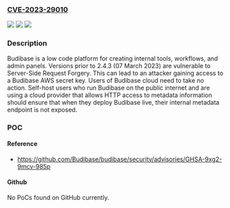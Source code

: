 ### [CVE-2023-29010](https://cve.mitre.org/cgi-bin/cvename.cgi?name=CVE-2023-29010)
![](https://img.shields.io/static/v1?label=Product&message=budibase&color=blue)
![](https://img.shields.io/static/v1?label=Version&message=%3D%20%3C%202.4.3%20&color=brighgreen)
![](https://img.shields.io/static/v1?label=Vulnerability&message=CWE-918%3A%20Server-Side%20Request%20Forgery%20(SSRF)&color=brighgreen)

### Description

Budibase is a low code platform for creating internal tools, workflows, and admin panels. Versions prior to 2.4.3 (07 March 2023) are vulnerable to Server-Side Request Forgery. This can lead to an attacker gaining access to a Budibase AWS secret key. Users of Budibase cloud need to take no action. Self-host users who run Budibase on the public internet and are using a cloud provider that allows HTTP access to metadata information should ensure that when they deploy Budibase live, their internal metadata endpoint is not exposed.

### POC

#### Reference
- https://github.com/Budibase/budibase/security/advisories/GHSA-9xg2-9mcv-985p

#### Github
No PoCs found on GitHub currently.

